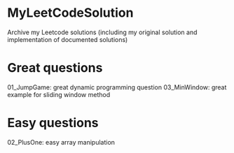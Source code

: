 # MyLeetCodeSolution
Archive my Leetcode solutions (including my original solution and implementation of documented solutions)

# Great questions

01_JumpGame: great dynamic programming question
03_MinWindow: great example for sliding window method

# Easy questions

02_PlusOne: easy array manipulation
